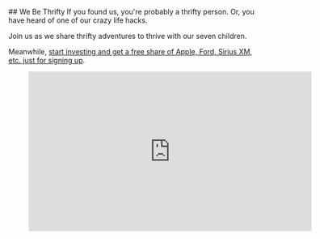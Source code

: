 </p>
<p>
</p>
</body>
</html>
## We Be Thrifty
If you found us, you're probably a thrifty person.  Or, you have heard of one of our crazy life hacks.

Join us as we share thrifty adventures to thrive with our seven children.

Meanwhile, [start investing and get a free share of Apple, Ford, Sirius XM, etc. just for signing up](http://share.robinhood.com/brianw234).

<figure class="video_container">
  <iframe width="560" height="315" src="https://www.youtube.com/embed/AvgIzrHyas4" frameborder="0" allow="accelerometer; autoplay; encrypted-media; gyroscope; picture-in-picture" allowfullscreen></iframe>
</figure>
